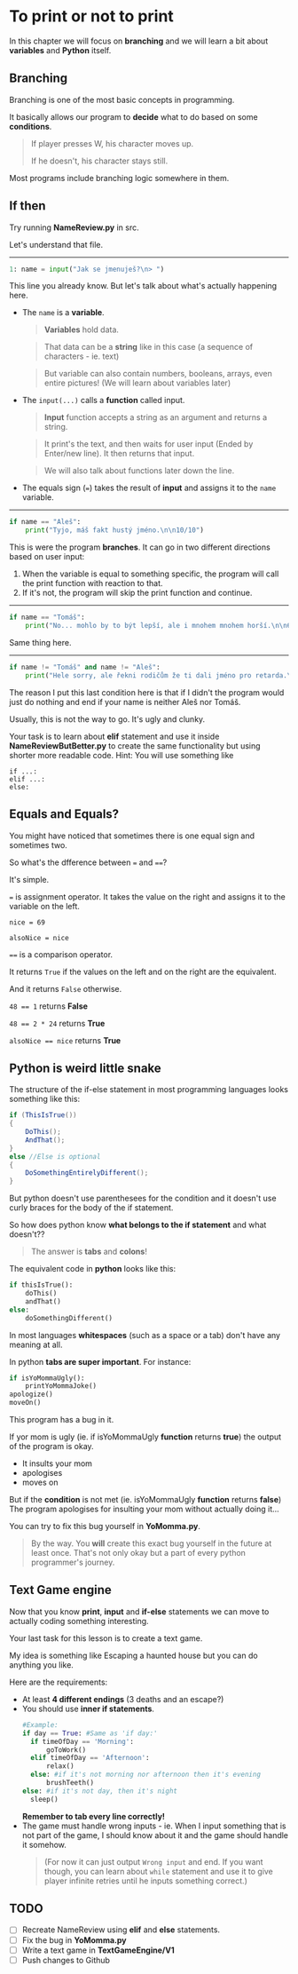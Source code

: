 # To print or not to print

In this chapter we will focus on **branching** and we will learn a bit about **variables** and **Python** itself.


## Branching

Branching is one of the most basic concepts in programming.

It basically allows our program to **decide** what to do based on some **conditions**.

> If player presses W, his character moves up.
>
> If he doesn't, his character stays still.

Most programs include branching logic somewhere in them.

## If then

Try running **NameReview.py** in src.

Let's understand that file.

---

```python
1: name = input("Jak se jmenuješ?\n> ")
```

This line you already know. But let's talk about what's actually happening here.
- The `name` is a **variable**.
    > **Variables** hold data.
    
    > That data can be a **string** like in this case (a sequence of characters - ie. text)

    > But variable can also contain numbers, booleans, arrays, even entire pictures! (We will learn about variables later)
- The `input(...)` calls a **function** called input.
    > **Input** function accepts a string as an argument and returns a string.

    > It print's the text, and then waits for user input (Ended by Enter/new line). It then returns that input. 

    > We will also talk about functions later down the line.

- The equals sign (`=`) takes the result of **input** and assigns it to the `name` variable.

---

```python
if name == "Aleš":
    print("Tyjo, máš fakt hustý jméno.\n\n10/10")
```

This is were the program **branches**. It can go in two different directions based on user input:
1. When the variable is equal to something specific, the program will call the print function with reaction to that.
2. If it's not, the program will skip the print function and continue.

---

```python
if name == "Tomáš":
    print("No... mohlo by to být lepší, ale i mnohem mnohem horší.\n\n6/10")
```

Same thing here.

---

```python
if name != "Tomáš" and name != "Aleš":
    print("Hele sorry, ale řekni rodičům že ti dali jméno pro retarda.\n\n1/10")
```

The reason I put this last condition here is that if I didn't the program would just do nothing and end if your name is neither Aleš nor Tomáš.

Usually, this is not the way to go. It's ugly and clunky.

Your task is to learn about **elif** statement and use it inside **NameReviewButBetter.py** to create the same functionality but using shorter more readable code.
Hint: You will use something like
```
if ...:
elif ...:
else:
``` 

## Equals and Equals?

You might have noticed that sometimes there is one equal sign and sometimes two.

So what's the dfference between `=` and `==`?

It's simple.

`=` is assignment operator. It takes the value on the right and assigns it to the variable on the left.

`nice = 69`

`alsoNice = nice`

`==` is a comparison operator.

It returns `True` if the values on the left and on the right are the equivalent.

And it returns `False` otherwise.

`48 == 1` returns **False**

`48 == 2 * 24` returns **True**

`alsoNice == nice` returns **True**

## Python is weird little snake

The structure of the if-else statement in most programming languages looks something like this:

```csharp
if (ThisIsTrue())
{
    DoThis();
    AndThat();
}
else //Else is optional
{
    DoSomethingEntirelyDifferent();
}
```

But python doesn't use parenthesees for the condition and it doesn't use curly braces for the body of the if statement.

So how does python know **what belongs to the if statement** and what doesn't??

>The answer is **tabs** and **colons**!

The equivalent code in **python** looks like this:

```python
if thisIsTrue():
    doThis()
    andThat()
else:
    doSomethingDifferent()
```

In most languages **whitespaces** (such as a space or a tab) don't have any meaning at all.

In python **tabs are super important**. For instance:

```python
if isYoMommaUgly():
    printYoMommaJoke()
apologize()
moveOn()
```

This program has a bug in it.

If yor mom is ugly (ie. if isYoMommaUgly **function** returns **true**) the output of the program is okay.

- It insults your mom
- apologises
- moves on

But if the **condition** is not met (ie. isYoMommaUgly **function** returns **false**) The program apologises for insulting your mom without actually doing it...

You can try to fix this bug yourself in **YoMomma.py**.

> By the way. You **will** create this exact bug yourself in the future at least once. That's not only okay but a part of every python programmer's journey.

## Text Game engine

Now that you know **print**, **input** and **if-else** statements we can move to actually coding something interesting.

Your last task for this lesson is to create a text game.

My idea is something like Escaping a haunted house but you can do anything you like.

Here are the requirements:

- At least **4 different endings** (3 deaths and an escape?)
- You should use **inner if statements**.
  ```python
  #Example:
  if day == True: #Same as 'if day:'
    if timeOfDay == 'Morning':
        goToWork()
    elif timeOfDay == 'Afternoon':
        relax()
    else: #if it's not morning nor afternoon then it's evening
        brushTeeth()
  else: #if it's not day, then it's night
    sleep()
  ```
  **Remember to tab every line correctly!**
- The game must handle wrong inputs - ie. When I input something that is not part of the game, I should know about it and the game should handle it somehow.
  > (For now it can just output `Wrong input` and end. If you want though, you can learn about `while` statement and use it to give player infinite retries until he inputs something correct.)

## TODO
- [ ] Recreate NameReview using **elif** and **else** statements.
- [ ] Fix the bug in **YoMomma.py**
- [ ] Write a text game in **TextGameEngine/V1**
- [ ] Push changes to Github
